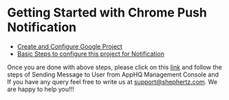 # Getting Started with Chrome Push Notification

* [Create and Configure Google Project](http://api.shephertz.com/tutorial/Push-Notification-Android/?index=pn-android)
* [Basic Steps to configure this project for Notification](https://github.com/HimanshuSShephertz/SocialInfo/wiki/Basic-Steps-to-configure-this-project-for-Notification)

Once you are done with above steps, please click on this [link](http://api.shephertz.com/tutorial/Push-Notification-Android/?index=pn-android) and follow the steps of Sending Message to User from AppHQ Management Console and If you have any query feel free to write us at support@shephertz.com. We are happy to help you!!!
